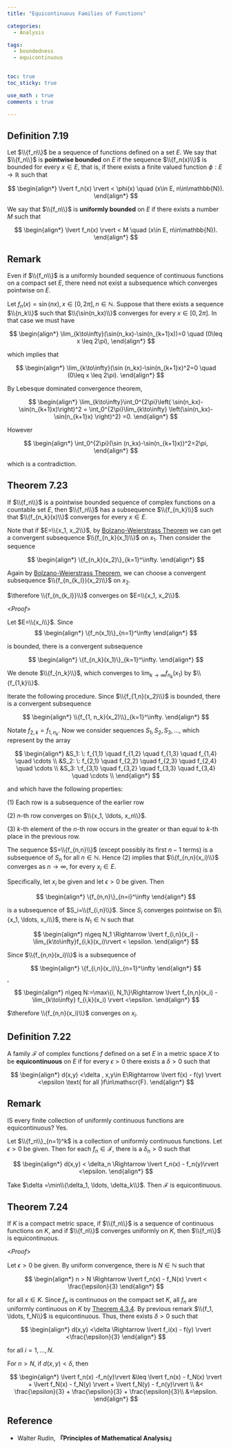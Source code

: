 ```yaml
---
title: "Equicontinuous Families of Functions"

categories:
  - Analysis

tags:
  - boundedness
  - equicontinuous 

 
toc: true
toc_sticky: true

use_math : true
comments : true

---
```


## Definition 7.19
Let $\\{f_n\\}$ be a sequence of functions defined on a set $E$. We say that $\\{f_n\\}$ is **pointwise bounded** on $E$ if the sequence $\\{f_n(x)\\}$ is bounded for every $x\in E$, that is, if there exists a finite valued function $\phi: E\to\mathbb{R}$ such that

$$
\begin{align*}
\lvert f_n(x) \rvert < \phi(x) \quad (x\in E, n\in\mathbb{N}).
\end{align*}
$$

We say that $\\{f_n\\}$ is **uniformly bounded** on $E$ if there exists a number $M$ such that

$$
\begin{align*}
\lvert f_n(x) \rvert < M \quad (x\in E, n\in\mathbb{N}).
\end{align*}
$$

## Remark
Even if $\\{f_n\\}$ is a uniformly bounded sequence of continuous functions on a compact set $E$, there need not exist a subsequence which converges pointwise on $E$.

Let $f_n(x) = \sin (nx), x\in [0,2\pi], n\in\mathbb{N}$. Suppose that there exists a sequence $\\{n_k\\}$ such that $\\{\sin(n_kx)\\}$ converges for every $x\in [0,2\pi]$. In that case we must have

$$
\begin{align*}
\lim_{k\to\infty}(\sin(n_kx)-\sin(n_{k+1}x))=0 \quad (0\leq x \leq 2\pi),
\end{align*}
$$

which implies that 


$$
\begin{align*}
\lim_{k\to\infty}(\sin (n_kx)-\sin(n_{k+1}x)^2=0 \quad (0\leq x \leq 2\pi).
\end{align*}
$$

By Lebesque dominated convergence theorem,


$$
\begin{align*}
\lim_{k\to\infty}\int_0^{2\pi}\left( \sin(n_kx)-\sin(n_{k+1}x)\right)^2 = \int_0^{2\pi}\lim_{k\to\infty} \left(\sin(n_kx)-\sin(n_{k+1}x) \right)^2) =0.
\end{align*}
$$

However

$$
\begin{align*}
\int_0^{2\pi}(\sin (n_kx)-\sin(n_{k+1}x))^2=2\pi,
\end{align*}
$$

which is a contradiction.

$$\tag*{$\square$}$$


## Theorem 7.23
If $\\{f_n\\}$ is a pointwise bounded sequence of complex functions on a countable set $E$, then $\\{f_n\\}$ has a subsequence $\\{f_{n_k}\\}$ such that $\\{f_{n_k}(x)\\}$ converges for every $x\in E$.


Note that if $E=\\{x_1, x_2\\}$, by [Bolzano-Weierstrass Theorem](https://seanie12.github.io/blog/analysis/subsequence-bolzano-weierstrass/#theorem-2410-bolzano-weierstrass-theorem) we can get a convergent subsequence $\\{f_{n_k}(x_1)\\}$ on $x_1$. Then consider the sequence 

$$
\begin{align*}
\{f_{n_k}(x_2)\}_{k=1}^\infty.
\end{align*}
$$

Again by [Bolzano-Weierstrass Theorem](https://seanie12.github.io/blog/analysis/subsequence-bolzano-weierstrass/#theorem-2410-bolzano-weierstrass-theorem), we can choose a convergent subsequence $\\{f_{n_{k_l}}(x_2)\\}$ on $x_2$.  

$\therefore \\{f_{n_{k_l}}\\}$ converges on $E=\\{x_1, x_2\\}$.

<*Proof*>

Let $E=\\{x_i\\}$. Since 
$$
\begin{align*}
\{f_n(x_1)\}_{n=1}^\infty
\end{align*}
$$ 

is bounded, there is a convergent subsequence 

$$
\begin{align*}
\{f_{n_k}(x_1)\}_{k=1}^\infty.
\end{align*}
$$

We denote $\\{f_{n_k}\\}$, which converges to $\lim_{k\to\infty}f_{n_k}(x_1)$ by $\\{f_{1,k}\\}$.

Iterate the following procedure. Since $\\{f_{1,n}(x_2)\\}$ is bounded, there is a convergent subsequence 

$$
\begin{align*}
\\{f_{1, n_k}(x_2)\\}_{k=1}^\infty.
\end{align*}
$$ 

Notate $f_{2,k}=f_{1,n_k}$. Now we consider sequences $S_1, S_2, S_3,\ldots$, which represent by the array


$$
\begin{align*}
&S_1: \: f_{1,1} \quad f_{1,2} \quad f_{1,3} \quad f_{1,4} \quad \cdots \\
&S_2: \: f_{2,1} \quad f_{2,2} \quad f_{2,3} \quad f_{2,4} \quad \cdots \\
&S_3: \:f_{3,1} \quad f_{3,2} \quad f_{3,3} \quad f_{3,4} \quad \cdots \\
\end{align*}
$$

and which have the following properties:

(1) Each row is a subsequence of the earlier row

(2)  $n$-th row converges on $\\{x_1, \ldots, x_n\\}$.

(3) $k$-th element of the $n$-th row occurs in the greater or than equal to $k$-th place in the previous row.

The sequence $S=\\{f_{n,n}\\}$ (except possibly its first $n-1$ terms) is a subsequence of $S_n$ for all $n\in\mathbb{N}$. Hence (2) implies that $\\{f_{n,n}(x_i)\\}$ converges as $n\to\infty$, for every $x_i\in E$.

Specifically, let $x_i$ be given and let $\epsilon >0$ be given. Then 

$$
\begin{align*}
\{f_{n,n}\}_{n=i}^\infty
\end{align*}
$$

 is a subsequence of $S_i=\\{f_{i,n}\\}$. Since $S_i$ converges pointwise on $\\{x_1, \ldots, x_i\\}$, there is $N_1\in\mathbb{N}$ such that 

$$
\begin{align*}
n\geq N_1 \Rightarrow \lvert f_{i,n}(x_i) - \lim_{k\to\infty}f_{i,k}(x_i)\rvert < \epsilon.
\end{align*}
$$

 Since $\\{f_{n,n}(x_i)\\}$ is a subsequence of 
 
$$
\begin{align*}
\{f_{i,n}(x_i)\}_{n=1}^\infty
\end{align*}
$$,  

$$
\begin{align*}
n\geq N:=\max\{i, N_1\}\Rightarrow \lvert f_{n,n}(x_i) - \lim_{k\to\infty} f_{i,k}(x_i) \rvert <\epsilon.
\end{align*}
$$

$\therefore \\{f_{n,n}(x_i)\\}$ converges on $x_i$.

$$\tag*{$\square$}$$

## Definition 7.22
A family $\mathscr{F}$ of complex functions $f$ defined on a set $E$ in a metric space $X$ to be **equicontinuous** on $E$ if for every $\epsilon>0$ there exists a $\delta>0$ such that 

$$
\begin{align*}
d(x,y) <\delta , x,y\in E\Rightarrow \lvert f(x) - f(y) \rvert <\epsilon \text{ for all }f\in\mathscr{F}.
\end{align*}
$$

## Remark
IS every finite collection of uniformly continuous functions are equicontinuous? Yes.

Let $\\{f_n\\}_{n=1}^k$ is a collection of uniformly continuous functions. Let $\epsilon > 0$ be given. Then for each $f_n\in\mathscr{F}$, there is a $\delta_n>0$ such that 

$$
\begin{align*}
d(x,y) < \delta_n \Rightarrow \lvert f_n(x) - f_n(y)\rvert <\epsilon.
\end{align*}
$$

Take $\delta =\min\\{\delta_1, \ldots, \delta_k\\}$. Then $\mathscr{F}$ is equicontinuous.

## Theorem 7.24
If $K$ is a compact metric space, if $\\{f_n\\}$ is a sequence of continuous functions on $K$, and if $\\{f_n\\}$ converges uniformly on $K$, then  $\\{f_n\\}$ is equicontinuous.

<*Proof*> 

Let $\epsilon >0$ be given. By uniform convergence, there is $N\in\mathbb{N}$ such that 

$$
\begin{align*}
n > N \Rightarrow \lvert f_n(x) - f_N(x) \rvert < \frac{\epsilon}{3}
\end{align*}
$$

for all $x\in K$. Since $f_n$ is continuous on the compact set $K$, all $f_n$ are uniformly continuous  on $K$ by [Theorem 4.3.4](https://seanie12.github.io/blog/analysis/uniform-continuity/#theorem-434). By previous remark $\\{f_1, \ldots, f_N\\}$ is equicontinuous. Thus, there exists $\delta>0$ such that 

$$
\begin{align*}
d(x,y) <\delta \Rightarrow \lvert f_i(x) - f(y) \rvert <\frac{\epsilon}{3}
\end{align*}
$$

for all $i=1,\ldots, N$.

For $n> N$, if $d(x,y)<\delta$, then

$$
\begin{align*}
\lvert f_n(x) -f_n(y)\rvert &\leq \lvert f_n(x) - f_N(x) \rvert + \lvert f_N(x) - f_N(y) \rvert + \lvert f_N(y) - f_n(y)\rvert  \\
&< \frac{\epsilon}{3} + \frac{\epsilon}{3} + \frac{\epsilon}{3}\\
&=\epsilon.
\end{align*}
$$
 
$$\tag*{$\square$}$$

## Reference
- Walter Rudin, **『**Principles of Mathematical Analysis**』**
